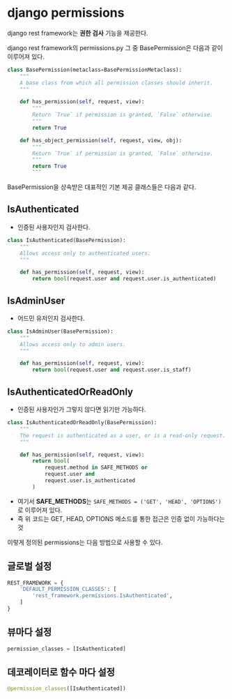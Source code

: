 # django permissions

django rest framework는 **권한 검사** 기능을 제공한다.

django rest framework의 permissions.py 그 중 BasePermission은 다음과 같이 이루어져 있다.

```python
class BasePermission(metaclass=BasePermissionMetaclass):
    """
    A base class from which all permission classes should inherit.
    """

    def has_permission(self, request, view):
        """
        Return `True` if permission is granted, `False` otherwise.
        """
        return True

    def has_object_permission(self, request, view, obj):
        """
        Return `True` if permission is granted, `False` otherwise.
        """
        return True
        ```
```
BasePermission을 상속받은 대표적인 기본 제공 클래스들은 다음과 같다.

## IsAuthenticated

- 인증된 사용자인지 검사한다.

```python
class IsAuthenticated(BasePermission):
    """
    Allows access only to authenticated users.
    """

    def has_permission(self, request, view):
        return bool(request.user and request.user.is_authenticated)
```

## IsAdminUser

- 어드민 유저인지 검사한다.

```python
class IsAdminUser(BasePermission):
    """
    Allows access only to admin users.
    """

    def has_permission(self, request, view):
        return bool(request.user and request.user.is_staff)

```

## IsAuthenticatedOrReadOnly

- 인증된 사용자인가 그렇지 않다면 읽기만 가능하다.

```python
class IsAuthenticatedOrReadOnly(BasePermission):
    """
    The request is authenticated as a user, or is a read-only request.
    """

    def has_permission(self, request, view):
        return bool(
            request.method in SAFE_METHODS or
            request.user and
            request.user.is_authenticated
        )
```

- 여기서 **SAFE_METHODS**는 
`SAFE_METHODS = ('GET', 'HEAD', 'OPTIONS')`로 이루어져 있다.
- 즉 위 코드는 GET, HEAD, OPTIONS 메소드를 통한 접근은 인증 없이 가능하다는 것


이렇게 정의된 permissions는 다음 방법으로 사용할 수 있다.

## 글로벌 설정

```python
REST_FRAMEWORK = {
    'DEFAULT_PERMISSION_CLASSES': [
        'rest_framework.permissions.IsAuthenticated',
    ]
}
```

## 뷰마다 설정

```python
permission_classes = [IsAuthenticated]
```

## 데코레이터로 함수 마다 설정
```python
@permission_classes([IsAuthenticated])
```